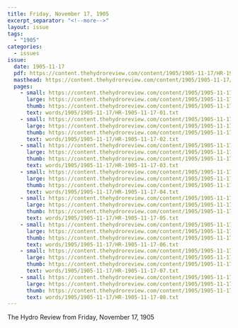 ```yaml
---
title: Friday, November 17, 1905
excerpt_separator: "<!--more-->"
layout: issue
tags:
  - "1905"
categories:
  - issues
issue:
  date: 1905-11-17
  pdf: https://content.thehydroreview.com/content/1905/1905-11-17/HR-1905-11-17.pdf
  masthead: https://content.thehydroreview.com/content/1905/1905-11-17/masthead/HR-1905-11-17.jpg
  pages:
    - small: https://content.thehydroreview.com/content/1905/1905-11-17/small/HR-1905-11-17-01.jpg
      large: https://content.thehydroreview.com/content/1905/1905-11-17/large/HR-1905-11-17-01.jpg
      thumb: https://content.thehydroreview.com/content/1905/1905-11-17/thumbnails/HR-1905-11-17-01.jpg
      text: words/1905/1905-11-17/HR-1905-11-17-01.txt
    - small: https://content.thehydroreview.com/content/1905/1905-11-17/small/HR-1905-11-17-02.jpg
      large: https://content.thehydroreview.com/content/1905/1905-11-17/large/HR-1905-11-17-02.jpg
      thumb: https://content.thehydroreview.com/content/1905/1905-11-17/thumbnails/HR-1905-11-17-02.jpg
      text: words/1905/1905-11-17/HR-1905-11-17-02.txt
    - small: https://content.thehydroreview.com/content/1905/1905-11-17/small/HR-1905-11-17-03.jpg
      large: https://content.thehydroreview.com/content/1905/1905-11-17/large/HR-1905-11-17-03.jpg
      thumb: https://content.thehydroreview.com/content/1905/1905-11-17/thumbnails/HR-1905-11-17-03.jpg
      text: words/1905/1905-11-17/HR-1905-11-17-03.txt
    - small: https://content.thehydroreview.com/content/1905/1905-11-17/small/HR-1905-11-17-04.jpg
      large: https://content.thehydroreview.com/content/1905/1905-11-17/large/HR-1905-11-17-04.jpg
      thumb: https://content.thehydroreview.com/content/1905/1905-11-17/thumbnails/HR-1905-11-17-04.jpg
      text: words/1905/1905-11-17/HR-1905-11-17-04.txt
    - small: https://content.thehydroreview.com/content/1905/1905-11-17/small/HR-1905-11-17-05.jpg
      large: https://content.thehydroreview.com/content/1905/1905-11-17/large/HR-1905-11-17-05.jpg
      thumb: https://content.thehydroreview.com/content/1905/1905-11-17/thumbnails/HR-1905-11-17-05.jpg
      text: words/1905/1905-11-17/HR-1905-11-17-05.txt
    - small: https://content.thehydroreview.com/content/1905/1905-11-17/small/HR-1905-11-17-06.jpg
      large: https://content.thehydroreview.com/content/1905/1905-11-17/large/HR-1905-11-17-06.jpg
      thumb: https://content.thehydroreview.com/content/1905/1905-11-17/thumbnails/HR-1905-11-17-06.jpg
      text: words/1905/1905-11-17/HR-1905-11-17-06.txt
    - small: https://content.thehydroreview.com/content/1905/1905-11-17/small/HR-1905-11-17-07.jpg
      large: https://content.thehydroreview.com/content/1905/1905-11-17/large/HR-1905-11-17-07.jpg
      thumb: https://content.thehydroreview.com/content/1905/1905-11-17/thumbnails/HR-1905-11-17-07.jpg
      text: words/1905/1905-11-17/HR-1905-11-17-07.txt
    - small: https://content.thehydroreview.com/content/1905/1905-11-17/small/HR-1905-11-17-08.jpg
      large: https://content.thehydroreview.com/content/1905/1905-11-17/large/HR-1905-11-17-08.jpg
      thumb: https://content.thehydroreview.com/content/1905/1905-11-17/thumbnails/HR-1905-11-17-08.jpg
      text: words/1905/1905-11-17/HR-1905-11-17-08.txt
---
```


The Hydro Review from Friday, November 17, 1905

<!--more-->

